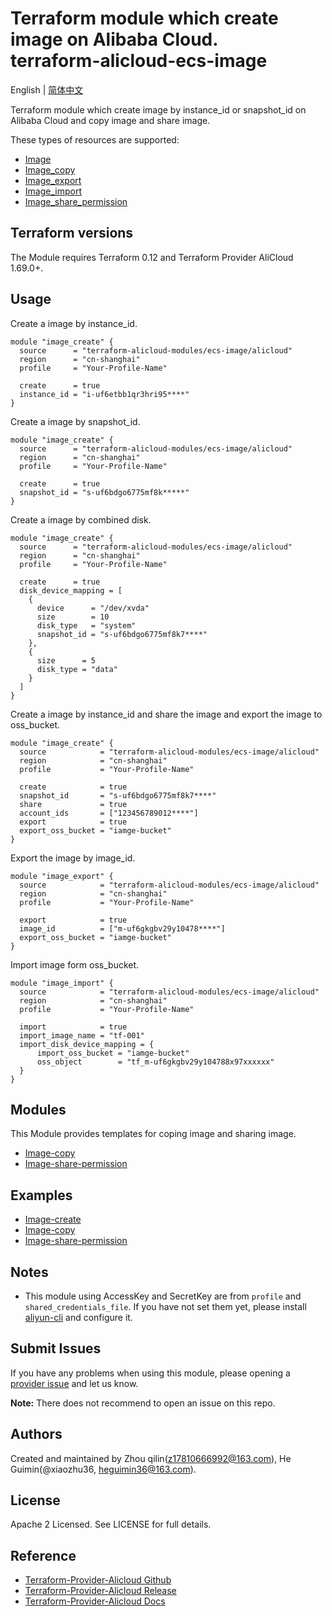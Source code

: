 Terraform module which create image on Alibaba Cloud.  
terraform-alicloud-ecs-image
=============================================

English | [简体中文](https://github.com/terraform-alicloud-modules/terraform-alicloud-ecs-image/blob/master/README-CN.md)

Terraform module which create image by instance_id or snapshot_id on Alibaba Cloud and copy image and share image.

These types of resources are supported:

* [Image](https://www.terraform.io/docs/providers/alicloud/r/image.html)
* [Image_copy](https://www.terraform.io/docs/providers/alicloud/r/image_copy.html)
* [Image_export](https://www.terraform.io/docs/providers/alicloud/r/image_export.html)
* [Image_import](https://www.terraform.io/docs/providers/alicloud/r/image_import.html)
* [Image_share_permission](https://www.terraform.io/docs/providers/alicloud/r/image_share_permission.html)

## Terraform versions

The Module requires Terraform 0.12 and Terraform Provider AliCloud 1.69.0+.

## Usage

Create a image by instance_id.

```hcl
module "image_create" {
  source      = "terraform-alicloud-modules/ecs-image/alicloud"
  region      = "cn-shanghai"
  profile     = "Your-Profile-Name"

  create      = true
  instance_id = "i-uf6etbb1qr3hri95****"
}
```

Create a image by snapshot_id.

```hcl
module "image_create" {
  source      = "terraform-alicloud-modules/ecs-image/alicloud"
  region      = "cn-shanghai"
  profile     = "Your-Profile-Name"

  create      = true
  snapshot_id = "s-uf6bdgo6775mf8k*****"
}
```

Create a image by combined disk.

```hcl
module "image_create" {
  source      = "terraform-alicloud-modules/ecs-image/alicloud"
  region      = "cn-shanghai"
  profile     = "Your-Profile-Name"

  create      = true
  disk_device_mapping = [
    {
      device      = "/dev/xvda"
      size        = 10
      disk_type   = "system"
      snapshot_id = "s-uf6bdgo6775mf8k7****"
    },
    {
      size      = 5
      disk_type = "data"
    }
  ]
}
```

Create a image by instance_id and share the image and export the image to oss_bucket.

```hcl
module "image_create" {
  source            = "terraform-alicloud-modules/ecs-image/alicloud"
  region            = "cn-shanghai"
  profile           = "Your-Profile-Name"

  create            = true
  snapshot_id       = "s-uf6bdgo6775mf8k7****"
  share             = true
  account_ids       = ["123456789012****"]
  export            = true
  export_oss_bucket = "iamge-bucket"
}
```

Export the image by image_id.

```hcl
module "image_export" {
  source            = "terraform-alicloud-modules/ecs-image/alicloud"
  region            = "cn-shanghai"
  profile           = "Your-Profile-Name"

  export            = true
  image_id          = ["m-uf6gkgbv29y10478****"]
  export_oss_bucket = "iamge-bucket"
}
```

Import image form oss_bucket.

```hcl
module "image_import" {
  source            = "terraform-alicloud-modules/ecs-image/alicloud"
  region            = "cn-shanghai"
  profile           = "Your-Profile-Name"

  import            = true
  import_image_name = "tf-001"
  import_disk_device_mapping = {
      import_oss_bucket = "iamge-bucket"
      oss_object        = "tf_m-uf6gkgbv29y104788x97xxxxxx"
  }
}
```

## Modules

This Module provides templates for coping image and sharing image.

* [Image-copy](https://github.com/terraform-alicloud-modules/terraform-alicloud-ecs-image/tree/master/modules/image-copy)
* [Image-share-permission](https://github.com/terraform-alicloud-modules/terraform-alicloud-ecs-image/tree/master/modules/image-share-permission)


## Examples

* [Image-create](https://github.com/terraform-alicloud-modules/terraform-alicloud-ecs-image/tree/master/examples/image-create)
* [Image-copy](https://github.com/terraform-alicloud-modules/terraform-alicloud-ecs-image/tree/master/examples/image-copy)
* [Image-share-permission](https://github.com/terraform-alicloud-modules/terraform-alicloud-ecs-image/tree/master/examples/image-share-permission)


## Notes
* This module using AccessKey and SecretKey are from `profile` and `shared_credentials_file`.
If you have not set them yet, please install [aliyun-cli](https://github.com/aliyun/aliyun-cli#installation) and configure it.

Submit Issues
-------------
If you have any problems when using this module, please opening a [provider issue](https://github.com/terraform-providers/terraform-provider-alicloud/issues/new) and let us know.

**Note:** There does not recommend to open an issue on this repo.

Authors
-------
Created and maintained by Zhou qilin(z17810666992@163.com), He Guimin(@xiaozhu36, heguimin36@163.com).

License
----
Apache 2 Licensed. See LICENSE for full details.

Reference
---------
* [Terraform-Provider-Alicloud Github](https://github.com/terraform-providers/terraform-provider-alicloud)
* [Terraform-Provider-Alicloud Release](https://releases.hashicorp.com/terraform-provider-alicloud/)
* [Terraform-Provider-Alicloud Docs](https://www.terraform.io/docs/providers/alicloud/index.html)
